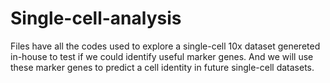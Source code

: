 # Single-cell-analysis
Files have all the codes used to explore a single-cell 10x dataset genereted in-house to test if we could identify useful marker genes.
And we will use these marker genes to predict a cell identity in future single-cell datasets.
